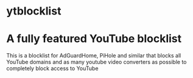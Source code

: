 # ytblocklist
# A fully featured YouTube blocklist
This is a blocklist for AdGuardHome, PiHole and similar that blocks all YouTube domains and as many youtube video converters as possible to completely block access to YouTube

